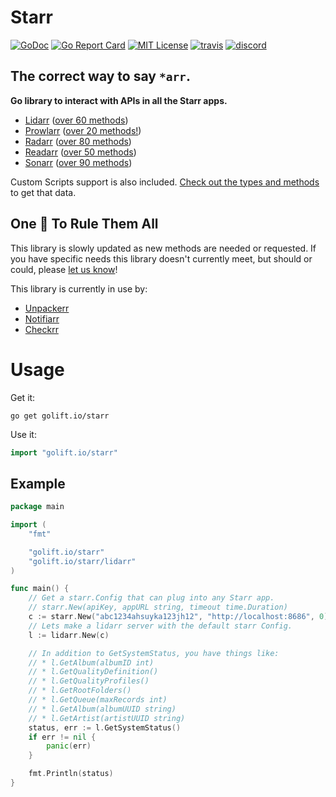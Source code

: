 # Starr

[![GoDoc](https://godoc.org/golift.io/starr/svc?status.svg)](https://pkg.go.dev/golift.io/starr)
[![Go Report Card](https://goreportcard.com/badge/golift.io/starr)](https://goreportcard.com/report/golift.io/starr)
[![MIT License](http://img.shields.io/:license-mit-blue.svg)](https://github.com/golift/starr/blob/master/LICENSE)
[![travis](https://api.travis-ci.com/golift/starr.svg?branch=master "Travis Tests")](https://travis-ci.com/github/golift/starr)
[![discord](https://badgen.net/badge/icon/Discord?color=0011ff&label&icon=https://simpleicons.now.sh/discord/eee "GoLift Discord")](https://golift.io/discord)

## The correct way to say `*arr`.

 **Go library to interact with APIs in all the Starr apps.**

-   [Lidarr](http://lidarr.audio) ([over 60 methods](https://pkg.go.dev/golift.io/starr@master/lidarr)) 
-   [Prowlarr](https://prowlarr.com) ([over 20 methods!](https://pkg.go.dev/golift.io/starr@master/prowlarr)) 
-   [Radarr](http://radarr.video) ([over 80 methods](https://pkg.go.dev/golift.io/starr@master/radarr)) 
-   [Readarr](http://readarr.com) ([over 50 methods](https://pkg.go.dev/golift.io/starr@master/readarr)) 
-   [Sonarr](http://sonarr.tv) ([over 90 methods](https://pkg.go.dev/golift.io/starr@master/sonarr)) 

Custom Scripts support is also included. [Check out the types and methods](https://pkg.go.dev/golift.io/starr@master/starrcmd) to get that data.

## One 🌟 To Rule Them All

This library is slowly updated as new methods are needed or requested. If you have
specific needs this library doesn't currently meet, but should or could, please
[let us know](https://github.com/golift/starr/issues/new)!

This library is currently in use by:

-   [Unpackerr](https://github.com/davidnewhall/unpackerr/)
-   [Notifiarr](https://github.com/Notifiarr/notifiarr/)
-   [Checkrr](https://github.com/aetaric/checkrr/)

# Usage

Get it:
```shell
go get golift.io/starr
```

Use it:
```go
import "golift.io/starr"
```

## Example

```go
package main

import (
	"fmt"

	"golift.io/starr"
	"golift.io/starr/lidarr"
)

func main() {
	// Get a starr.Config that can plug into any Starr app.
	// starr.New(apiKey, appURL string, timeout time.Duration)
	c := starr.New("abc1234ahsuyka123jh12", "http://localhost:8686", 0)
	// Lets make a lidarr server with the default starr Config.
	l := lidarr.New(c)

	// In addition to GetSystemStatus, you have things like:
	// * l.GetAlbum(albumID int)
	// * l.GetQualityDefinition()
	// * l.GetQualityProfiles()
	// * l.GetRootFolders()
	// * l.GetQueue(maxRecords int)
	// * l.GetAlbum(albumUUID string)
	// * l.GetArtist(artistUUID string)
	status, err := l.GetSystemStatus()
	if err != nil {
		panic(err)
	}

	fmt.Println(status)
}
```
